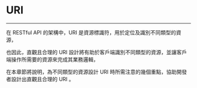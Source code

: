 # URI

---

在 RESTful API 的架構中，URI 是資源標識符，用於定位及識別不同類型的資源，

也因此，直觀且合理的 URI 設計將有助於客戶端識別不同類型的資源，並讓客戶端操作所需要的資源來完成其業務邏輯，

在本章節將說明，為不同類型的資源設計 URI 時所需注意的幾個重點，協助開發者設計出直觀且合理的 URI 。

